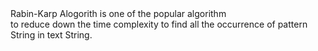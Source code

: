 <div> Rabin-Karp Alogorith is one of the popular algorithm </div> 
<div> to reduce down the time complexity to find all the occurrence of pattern String in text String.</div>
